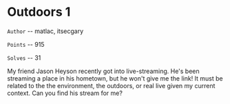 # Outdoors 1

`Author` -- matlac, itsecgary

`Points` -- 915

`Solves` -- 31

My friend Jason Heyson recently got into live-streaming. He's been streaming a place in his
hometown, but he won't give me the link! It must be related to the the environment, the
outdoors, or real live given my current context. Can you find his stream for me?
